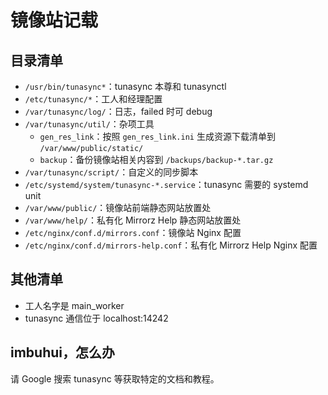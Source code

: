 # 镜像站记载

## 目录清单

- `/usr/bin/tunasync*`：tunasync 本尊和 tunasynctl
- `/etc/tunasync/*`：工人和经理配置
- `/var/tunasync/log/`：日志，failed 时可 debug
- `/var/tunasync/util/`：杂项工具
  - `gen_res_link`：按照 `gen_res_link.ini` 生成资源下载清单到 `/var/www/public/static/`
  - `backup`：备份镜像站相关内容到 `/backups/backup-*.tar.gz`
- `/var/tunasync/script/`：自定义的同步脚本
- `/etc/systemd/system/tunasync-*.service`：tunasync 需要的 systemd unit
- `/var/www/public/`：镜像站前端静态网站放置处
- `/var/www/help/`：私有化 Mirrorz Help 静态网站放置处
- `/etc/nginx/conf.d/mirrors.conf`：镜像站 Nginx 配置
- `/etc/nginx/conf.d/mirrors-help.conf`：私有化 Mirrorz Help Nginx 配置

## 其他清单

- 工人名字是 main_worker
- tunasync 通信位于 localhost:14242

## imbuhui，怎么办

请 Google 搜索 tunasync 等获取特定的文档和教程。
